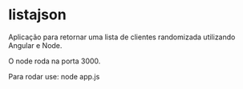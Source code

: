 # listajson

Aplicação para retornar uma lista de clientes randomizada utilizando Angular e Node.

O node roda na porta 3000.

Para rodar use: node app.js
